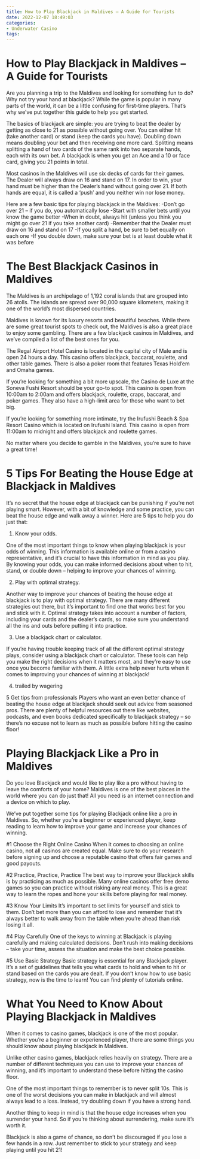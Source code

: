 ```yaml
---
title: How to Play Blackjack in Maldives – A Guide for Tourists 
date: 2022-12-07 18:49:03
categories:
- Underwater Casino
tags:
---
```



#  How to Play Blackjack in Maldives – A Guide for Tourists 

Are you planning a trip to the Maldives and looking for something fun to do? Why not try your hand at blackjack? While the game is popular in many parts of the world, it can be a little confusing for first-time players. That’s why we’ve put together this guide to help you get started.

The basics of blackjack are simple: you are trying to beat the dealer by getting as close to 21 as possible without going over. You can either hit (take another card) or stand (keep the cards you have). Doubling down means doubling your bet and then receiving one more card. Splitting means splitting a hand of two cards of the same rank into two separate hands, each with its own bet. A blackjack is when you get an Ace and a 10 or face card, giving you 21 points in total.

Most casinos in the Maldives will use six decks of cards for their games. The Dealer will always draw on 16 and stand on 17. In order to win, your hand must be higher than the Dealer’s hand without going over 21. If both hands are equal, it is called a ‘push’ and you neither win nor lose money.

Here are a few basic tips for playing blackjack in the Maldives: 
-Don’t go over 21 – if you do, you automatically lose
-Start with smaller bets until you know the game better 
-When in doubt, always hit (unless you think you might go over 21 if you take another card) 
-Remember that the Dealer must draw on 16 and stand on 17 
-If you split a hand, be sure to bet equally on each one 
-If you double down, make sure your bet is at least double what it was before

#  The Best Blackjack Casinos in Maldives 

The Maldives is an archipelago of 1,192 coral islands that are grouped into 26 atolls. The islands are spread over 90,000 square kilometers, making it one of the world’s most dispersed countries.

Maldives is known for its luxury resorts and beautiful beaches. While there are some great tourist spots to check out, the Maldives is also a great place to enjoy some gambling. There are a few blackjack casinos in Maldives, and we’ve compiled a list of the best ones for you.

The Regal Airport Hotel Casino is located in the capital city of Male and is open 24 hours a day. This casino offers blackjack, baccarat, roulette, and other table games. There is also a poker room that features Texas Hold’em and Omaha games.

If you’re looking for something a bit more upscale, the Casino de Luxe at the Soneva Fushi Resort should be your go-to spot. This casino is open from 10:00am to 2:00am and offers blackjack, roulette, craps, baccarat, and poker games. They also have a high-limit area for those who want to bet big.

If you’re looking for something more intimate, try the Irufushi Beach & Spa Resort Casino which is located on Irufushi Island. This casino is open from 11:00am to midnight and offers blackjack and roulette games.

No matter where you decide to gamble in the Maldives, you’re sure to have a great time!

#  5 Tips For Beating the House Edge at Blackjack in Maldives 

It’s no secret that the house edge at blackjack can be punishing if you’re not playing smart. However, with a bit of knowledge and some practice, you can beat the house edge and walk away a winner. Here are 5 tips to help you do just that:

1. Know your odds.

One of the most important things to know when playing blackjack is your odds of winning. This information is available online or from a casino representative, and it’s crucial to have this information in mind as you play. By knowing your odds, you can make informed decisions about when to hit, stand, or double down – helping to improve your chances of winning.

2. Play with optimal strategy.

Another way to improve your chances of beating the house edge at blackjack is to play with optimal strategy. There are many different strategies out there, but it’s important to find one that works best for you and stick with it. Optimal strategy takes into account a number of factors, including your cards and the dealer’s cards, so make sure you understand all the ins and outs before putting it into practice.

3. Use a blackjack chart or calculator.

If you’re having trouble keeping track of all the different optimal strategy plays, consider using a blackjack chart or calculator. These tools can help you make the right decisions when it matters most, and they’re easy to use once you become familiar with them. A little extra help never hurts when it comes to improving your chances of winning at blackjack!

4. trailed by wagering 

5 Get tips from professionals Players who want an even better chance of beating the house edge at blackjack should seek out advice from seasoned pros. There are plenty of helpful resources out there like websites, podcasts, and even books dedicated specifically to blackjack strategy – so there’s no excuse not to learn as much as possible before hitting the casino floor!

#  Playing Blackjack Like a Pro in Maldives 

Do you love Blackjack and would like to play like a pro without having to leave the comforts of your home? Maldives is one of the best places in the world where you can do just that! All you need is an internet connection and a device on which to play.

We’ve put together some tips for playing Blackjack online like a pro in Maldives. So, whether you’re a beginner or experienced player, keep reading to learn how to improve your game and increase your chances of winning.

#1 Choose the Right Online Casino
When it comes to choosing an online casino, not all casinos are created equal. Make sure to do your research before signing up and choose a reputable casino that offers fair games and good payouts.

#2 Practice, Practice, Practice
The best way to improve your Blackjack skills is by practicing as much as possible. Many online casinos offer free demo games so you can practice without risking any real money. This is a great way to learn the ropes and hone your skills before playing for real money.

#3 Know Your Limits
It’s important to set limits for yourself and stick to them. Don’t bet more than you can afford to lose and remember that it’s always better to walk away from the table when you’re ahead than risk losing it all.

#4 Play Carefully
One of the keys to winning at Blackjack is playing carefully and making calculated decisions. Don’t rush into making decisions – take your time, assess the situation and make the best choice possible.

#5 Use Basic Strategy
Basic strategy is essential for any Blackjack player. It’s a set of guidelines that tells you what cards to hold and when to hit or stand based on the cards you are dealt. If you don’t know how to use basic strategy, now is the time to learn! You can find plenty of tutorials online.

#  What You Need to Know About Playing Blackjack in Maldives

When it comes to casino games, blackjack is one of the most popular. Whether you’re a beginner or experienced player, there are some things you should know about playing blackjack in Maldives. 

Unlike other casino games, blackjack relies heavily on strategy. There are a number of different techniques you can use to improve your chances of winning, and it’s important to understand these before hitting the casino floor. 

One of the most important things to remember is to never split 10s. This is one of the worst decisions you can make in blackjack and will almost always lead to a loss. Instead, try doubling down if you have a strong hand. 

Another thing to keep in mind is that the house edge increases when you surrender your hand. So if you’re thinking about surrendering, make sure it’s worth it. 

Blackjack is also a game of chance, so don’t be discouraged if you lose a few hands in a row. Just remember to stick to your strategy and keep playing until you hit 21!